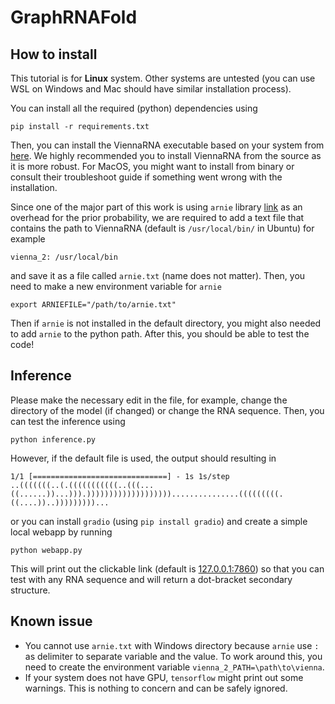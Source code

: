 # GraphRNAFold
## How to install

This tutorial is for **Linux** system. Other systems are untested (you can use WSL on Windows and Mac should have similar installation process). 

You can install all the required (python) dependencies using
```
pip install -r requirements.txt
```
Then, you can install the ViennaRNA executable based on your system from [here](https://www.tbi.univie.ac.at/RNA/#download). We highly recommended you to install ViennaRNA from the source as it is more robust. For MacOS, you might want to install from binary or consult their troubleshoot guide if something went wrong with the installation.

Since one of the major part of this work is using `arnie` library [link](https://github.com/DasLab/arnie) as an overhead for the prior probability, we are required to add a text file that contains the path to ViennaRNA (default is `/usr/local/bin/` in Ubuntu) for example
```
vienna_2: /usr/local/bin
```
and save it as a file called `arnie.txt` (name does not matter). Then, you need to make a new environment variable for `arnie`
```
export ARNIEFILE="/path/to/arnie.txt"
```
Then if `arnie` is not installed in the default directory, you might also needed to add `arnie` to the python path. After this, you should be able to test the code!

## Inference

Please make the necessary edit in the file, for example, change the directory of the model (if changed) or change the RNA sequence. Then, you can test the inference using 

```
python inference.py
```

However, if the default file is used, the output should resulting in

```
1/1 [==============================] - 1s 1s/step
..(((((((..(.(((((((((((..(((...((......))...))).)))))))))))))))))))...............(((((((((.((....))..)))))))))...
```
or you can install `gradio` (using `pip install gradio`) and create a simple local webapp by running
```
python webapp.py
```
This will print out the clickable link (default is [127.0.0.1:7860](http://127.0.0.1:7860)) so that you can test with any RNA sequence and will return a dot-bracket secondary structure.


## Known issue

- You cannot use `arnie.txt` with Windows directory because `arnie` use `:` as delimiter to separate variable and the value. To work around this, you need to create the environment variable `vienna_2_PATH=\path\to\vienna`.
- If your system does not have GPU, `tensorflow` might print out some warnings. This is nothing to concern and can be safely ignored.

